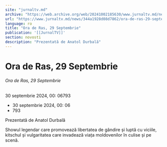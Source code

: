 ```yaml
---
site: "jurnaltv.md"
archive: "https://web.archive.org/web/20241002185630/www.jurnaltv.md/news/344a1928d08d7862/ora-de-ras-29-septembrie.html"
url: "https://www.jurnaltv.md/news/344a1928d08d7862/ora-de-ras-29-septembrie.html"
language: ro
title: "Ora de Ras, 29 Septembrie"
publication: '[[JurnalTV]]'
section: novosti
description: "Prezentată de Anatol Durbală"
---
```


# Ora de Ras, 29 Septembrie

###### Ora de Ras, 29 Septembrie

30 septembrie 2024, 00: 06793

- 30 septembrie 2024, 00: 06
- 793

Prezentată de Anatol Durbală

Showul legendar care promovează libertatea de gândire și luptă cu viciile, kitschul și vulgaritatea care invadează viața moldovenilor în culise și pe scenă.